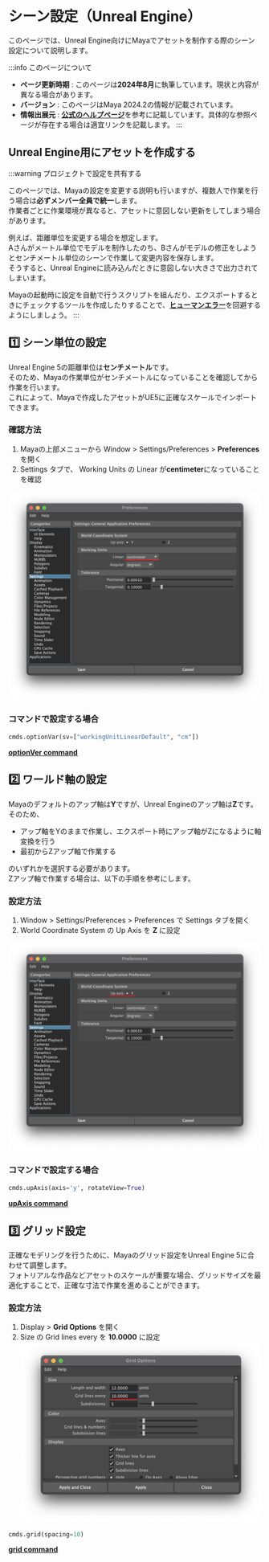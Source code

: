 # シーン設定（Unreal Engine）

このページでは、Unreal Engine向けにMayaでアセットを制作する際のシーン設定について説明します。

:::info このページについて

- **ページ更新時期** : このページは**2024年8月**に執筆しています。現状と内容が異なる場合があります。
- **バージョン** : このページはMaya 2024.2の情報が記載されています。
- **情報出展元** : [**公式のヘルプページ**](https://help.autodesk.com/view/MAYAUL/2024/ENU/?guid=GUID-DAB74E5F-58D2-49E7-B919-BED413F44FDE)を参考に記載しています。具体的な参照ページが存在する場合は適宜リンクを記載します。
:::

## Unreal Engine用にアセットを作成する

:::warning プロジェクトで設定を共有する

このページでは、Mayaの設定を変更する説明も行いますが、複数人で作業を行う場合は**必ずメンバー全員で統一**します。  
作業者ごとに作業環境が異なると、アセットに意図しない更新をしてしまう場合があります。  

例えば、距離単位を変更する場合を想定します。  
Aさんがメートル単位でモデルを制作したのち、Bさんがモデルの修正をしようとセンチメートル単位のシーンで作業して変更内容を保存します。  
そうすると、Unreal Engineに読み込んだときに意図しない大きさで出力されてしまいます。  

Mayaの起動時に設定を自動で行うスクリプトを組んだり、エクスポートするときにチェックするツールを作成したりすることで、[**ヒューマンエラー**](https://kotobank.jp/word/%E3%83%92%E3%83%A5%E3%83%BC%E3%83%9E%E3%83%B3%E3%83%BB%E3%82%A8%E3%83%A9%E3%83%BC-1125719)を回避するようにしましょう。
:::

## 1️⃣ シーン単位の設定

Unreal Engine 5の距離単位は**センチメートル**です。  
そのため、Mayaの作業単位がセンチメートルになっていることを確認してから作業を行います。  
これによって、Mayaで作成したアセットがUE5に正確なスケールでインポートできます。  

### 確認方法

1. Mayaの上部メニューから Window > Settings/Preferences > **Preferences** を開く
2. Settings タブで、 Working Units の Linear が**centimeter**になっていることを確認

![maya_working_units_centimeter](maya_working_units_centimeter.png)

### コマンドで設定する場合

```python title="change_working_unit"
cmds.optionVar(sv=["workingUnitLinearDefault", "cm"])
```

[**optionVer command**](https://help.autodesk.com/cloudhelp/2024/ENU/Maya-Tech-Docs/CommandsPython/optionVar.html)

## 2️⃣ ワールド軸の設定

Mayaのデフォルトのアップ軸は**Y**ですが、Unreal Engineのアップ軸は**Z**です。  
そのため、  

- アップ軸をYのままで作業し、エクスポート時にアップ軸がZになるように軸変換を行う
- 最初からZアップ軸で作業する

のいずれかを選択する必要があります。  
Zアップ軸で作業する場合は、以下の手順を参考にします。  

### 設定方法

1. Window > Settings/Preferences > Preferences で Settings タブを開く
2. World Coordinate System の Up Axis を **Z** に設定

![maya_world_coordinate_system_y](maya_world_coordinate_system_y.png)

### コマンドで設定する場合

```python title="change_up_axis"
cmds.upAxis(axis='y', rotateView=True)
```

[**upAxis command**](https://help.autodesk.com/cloudhelp/2025/ENU/Maya-Tech-Docs/CommandsPython/upAxis.html)

## 3️⃣ グリッド設定

正確なモデリングを行うために、Mayaのグリッド設定をUnreal Engine 5に合わせて調整します。  
フォトリアルな作品などアセットのスケールが重要な場合、グリッドサイズを最適化することで、正確な寸法で作業を進めることができます。  

### 設定方法

1. Display > **Grid Options** を開く
2. Size の Grid lines every を **10.0000** に設定
![maya_grid_lines_every](maya_grid_lines_every.png)

```python title="change_grid_spacing"
cmds.grid(spacing=10)
```

[**grid command**](https://help.autodesk.com/cloudhelp/2025/ENU/Maya-Tech-Docs/CommandsPython/grid.html)
